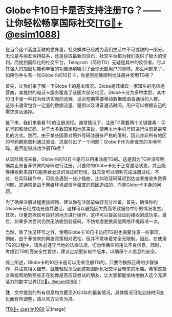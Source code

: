 # Globe卡10日卡是否支持注册TG？——让你轻松畅享国际社交[[TG💪+ @esim1088](https://t.me/s/esim1088)]

在当今这个高度互联的世界里，社交媒体已经成为我们生活中不可或缺的一部分。无论是与朋友保持联系，还是获取最新的资讯，社交平台都为我们提供了极大的便利。而提到国际化的社交平台，Telegram（简称TG）无疑是其中的佼佼者。它以其强大的加密功能和丰富的功能选项吸引了全球无数用户的青睐。那么问题来了，如果你手头有一张Globe卡的10日卡，你是否能够顺利地注册并使用TG呢？

首先，让我们来了解一下Globe卡的基本情况。Globe是菲律宾一家知名的电信运营商，其提供的电话卡服务覆盖了该国大部分地区。Globe卡分为多种类型，其中10日卡是一种较为经济实惠的选择，适合短期需要移动数据或语音通话的人群。这张卡通常包含一定量的数据流量、短信以及语音通话时间，用户可以根据自己的需求灵活选择。

接下来，我们来看看TG的注册流程。通常情况下，注册TG需要两个关键要素：手机号码和验证码。对于大多数国家和地区来说，使用本地手机号码进行注册是最常见的方式。然而，由于某些国家对境外号码注册有严格的限制，因此并非所有地区的号码都能顺利通过验证。这就引出了一个问题：Globe卡作为菲律宾的本地号码，是否能够成功注册TG呢？

从实际情况来看，Globe卡的10日卡是可以用来注册TG的。这是因为TG并没有明确禁止来自菲律宾的号码进行注册，只要你的Globe卡处于正常激活状态，并且能够接收到来自TG服务器发送的验证码短信，就完全可以顺利完成注册过程。不过，在实际操作中，可能会遇到一些小插曲，比如验证码延迟到达或者接收失败等问题。这通常是由于网络环境或信号强度的原因造成的，而非Globe卡本身的问题。

为了确保注册过程更加顺畅，建议你在注册前做好充分准备。首先，确保你的Globe卡已经成功充值并激活，这样可以避免因欠费而导致服务中断的情况发生。其次，尽量选择信号良好的地方进行操作，这样可以提高验证码接收的成功率。最后，如果多次尝试仍然无法收到验证码，不妨考虑更换其他网络环境再试一次。

当然，除了注册环节之外，使用Globe卡10日卡访问TG时也需要注意一些事项。例如，由于菲律宾的网络政策相对宽松，但并不意味着完全无限制。因此，在使用TG的过程中，请务必遵守当地的法律法规，切勿传播任何违法不良信息。同时，考虑到TG的高安全性要求，建议定期更新软件版本，以确保个人信息的安全。

综上所述，Globe卡的10日卡是可以用来注册TG的，只要你按照正确的步骤操作，并注意相关细节，就能轻松享受到这款国际化社交平台带来的乐趣。希望这篇文章能帮助到那些正在犹豫是否应该尝试的朋友，让大家都能愉快地融入这个充满活力的数字世界[[TG💪+ @esim1088](https://t.me/s/esim1088)]！

**注**：文中提到的所有信息均为截至2023年的最新情况，具体情况可能会随时间变化而有所调整，请以官方公告为准。

[[TG💪+ @esim1088](https://t.me/s/esim1088) ![Image](https://i.postimg.cc/4NQfJmqS/Snipaste-2025-05-13-00-14-12.png)]